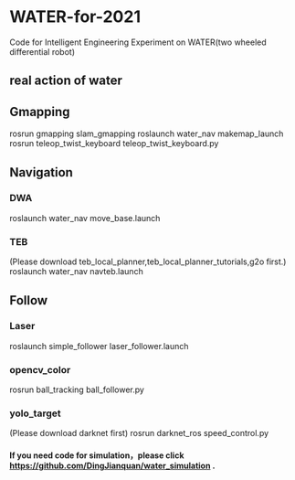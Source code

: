 # WATER-for-2021
Code for Intelligent Engineering Experiment on WATER(two wheeled differential robot)
## real action of water
## Gmapping
rosrun gmapping slam_gmapping
roslaunch water_nav makemap_launch
rosrun teleop_twist_keyboard teleop_twist_keyboard.py

## Navigation
### DWA
roslaunch water_nav move_base.launch
### TEB
(Please download teb_local_planner,teb_local_planner_tutorials,g2o first.)
roslaunch water_nav navteb.launch

## Follow
### Laser
roslaunch simple_follower laser_follower.launch
### opencv_color
rosrun ball_tracking ball_follower.py
### yolo_target
(Please download darknet first)
rosrun darknet_ros speed_control.py

#### If you need code for simulation，please click https://github.com/DingJianquan/water_simulation .

